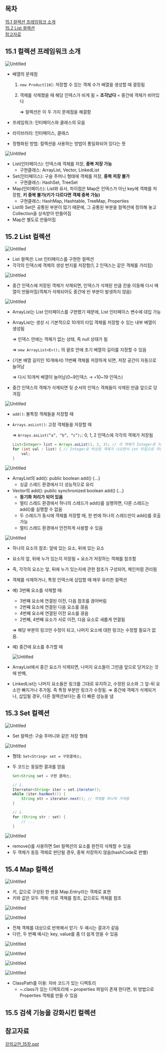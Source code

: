 ## 목차
[15.1 컬렉션 프레임워크 소개](#151-컬렉션-프레임워크-소개)   
[15.2 List 컬렉션](#152-list-컬렉션)   
[참고자료](#참고자료)   

## **15.1 컬렉션 프레임워크 소개**

![Untitled](https://github.com/abarthdew/this-is-java/blob/main/basics/images/15.png)

- 배열의 문제점
    1. `new Product[10]`: 저장할 수 있는 객체 수가 배열을 생성할 때 결정됨
    2. 객체를 삭제했을 때 해당 인덱스가 비게 됨 = **조각났다** = 중간에 객체가 비어있다
        
        ⇒ 컬렉션은 이 두 가지 문제점을 해결함
        
- 프레임워크: 인터페이스와 클래스의 모음
- 라이브러리: 인터페이스, 클래스
- 정형화된 방법: 컬렉션을 사용하는 방법이 통일화되어 있다는 뜻

![Untitled](https://github.com/abarthdew/this-is-java/blob/main/basics/images/15(1).png)

- List(인터페이스): 인덱스에 객체를 저장, **중복 저장 가능**
    - 구현클래스: ArrayList, Vector, LinkedList
- Set(인터페이스): 구슬 주머니 형태에 객체를 저장, **중복 저장 불가**
    - 구현클래스: HashSet, TreeSet
- Map(인터페이스): List와 유사, 차이점은 Map은 인덱스가 아닌 key에 객체를 저장함, **키 중복 불가(키가 다르다면 객체 중복 가능)**
    - 구현클래스: HashMap, Hashtable, TreeMap, Properties
- List와 Set은 공통된 부분이 많기 때문에, 그 공통된 부분을 컬렉션에 정의해 놓고 Collection을 상속받아 만들어짐
- Map은 별도로 만들어짐

## **15.2 List 컬렉션**

![Untitled](https://github.com/abarthdew/this-is-java/blob/main/basics/images/15(2).png)

- List 컬렉션: List 인터페이스를 구현한 컬렉션
- 각각의 인덱스에 객체의 생성 번지를 저장함(1, 2 인덱스는 같은 객체를 가리킴)

![Untitled](https://github.com/abarthdew/this-is-java/blob/main/basics/images/15(3).png)

- 중간 인덱스에 저장된 객체가 삭제되면, 인덱스가 삭제된 만큼 칸을 이동해 다시 배열이 만들어짐(객체가 삭제되어도 중간에 빈 부분이 발생하지 않음)

![Untitled](https://github.com/abarthdew/this-is-java/blob/main/basics/images/15(4).png)

- ArrayList는 List 인터페이스를 구현했기 때문에, List 인터페이스 변수에 대입 가능
- ArrayList는 생성 시 기본적으로 10개의 <E>타입 객체를 저장할 수 있는 내부 배열이 생성됨
    
    ⇒ 인덱스 안에는 객체가 없는 상태, 즉 null 상태가 됨
    
    ⇒ `new ArrayList<E>();` 의 괄호 안에 초기 배열의 길이를 지정할 수 있음
    
- (기본 배열 길이인 10개에서) 11번째 객체를 저장하게 되면, 저장 공간이 자동으로 늘어남
    
    ⇒ 다시 10개씩 배열이 늘어남(0~9인덱스 → `+`10~19 인덱스)
    
- 중간 인덱스의 객체가 삭제되면 뒷 순서의 인덱스 객체들이 삭제된 만큼 앞으로 당겨짐

![Untitled](https://github.com/abarthdew/this-is-java/blob/main/basics/images/15(5).png)

- `add()`: 불특정 객체들을 저장할 때
- `Arrays.asList()`: 고정 객체들을 저장할 때
    
    ⇒ `Arrays.asList(”a”, “b”, “c”);`: 0, 1, 2 인덱스에 각각의 객체가 저장됨
    
    ```java
    List<Integer> list = Arrays.asList(1, 2, 3); // 각 객체가 Integer로 자동 박싱됨
    for (int val : list) { // Integer로 박싱된 객체가 나오면서 int 타입으로 자동 언박싱됨
    	val;
    }
    ```
    

![Untitled](https://github.com/abarthdew/this-is-java/blob/main/basics/images/15(6).png)

- ArrayList의 add(): public boolean add() {…}
    - 싱글 스레드 환경에서 더 성능적으로 유리
- Vector의 add(): public synchronized boolean add() {…}
    - **동기화 처리가 되어 있음**
    - 멀티 스레드 환경에서 하나의 스레드가 add()를 실행하면, 다른 스레드는 add()를 실행할 수 없음
    - 두 스레드가 동시에 객체를 저장할 때, 한 번에 하나의 스레드만이 add()를 호출 가능
    - 멀티 스레드 환경에서 안전하게 사용할 수 있음

![Untitled](https://github.com/abarthdew/this-is-java/blob/main/basics/images/15(7).png)

- 하나의 요소의 참조: 앞에 있는 요소, 뒤에 있는 요소
- 요소의 앞, 뒤에 누가 있는지 저장됨 + 요소가 저장하는 객체를 참조함
- 즉, 각각의 요소는 앞, 뒤에 누가 있는지에 관한 참조가 구성되어, 체인처럼 관리됨
- 객체를 삭제하거나, 특정 인덱스에 삽입할 때 매우 유리한 컬렉션
- 예) 3번째 요소를 삭제할 때:
    - 3번째 요소에 연결된 이전, 다음 참조를 끊어버림
    - 2번째 요소에 연결된 다음 요소를 끊음
    - 4번째 요소에 연결된 이전 요소를 끊음
    - 2번째, 4번째 요소가 서로 이전, 다음 요소로 새롭게 연결됨
    
    ⇒ 해당 부분의 링크만 수정이 되고, 나머지 요소에 대한 링크는 수정할 필요가 없음.
    
- 예) 중간에 요소를 추가할 때
    
    ![Untitled](https://github.com/abarthdew/this-is-java/blob/main/basics/images/15(8).png)
    
- ArrayList에서 중간 요소가 삭제되면, 나머지 요소들이 그만큼 앞으로 당겨오는 것에 반해,
- LinkedList는 나머지 요소들은 링크를 그대로 유지하고, 수정된 요소와 그 앞-뒤 요소만 빠지거나 추가됨. 즉 특정 부분만 링크가 수정됨.
    ⇒ 중간에 객체가 삭제되거나, 삽입될 경우, 다른 컬렉션보다는 좀 더 빠른 성능을 냄
    

## **15.3 Set 컬렉션**

![Untitled](https://github.com/abarthdew/this-is-java/blob/main/basics/images/15(9).png)

- Set 컬렉션: 구슬 주머니와 같은 저장 형태

![Untitled](https://github.com/abarthdew/this-is-java/blob/main/basics/images/15(10).png)

- 형태: `Set<String> set = 구현클래스;`
- 두 코드는 동일한 결과를 얻음
    
    ```java
    Set<String set = 구현 클래스;
    
    // 1.
    Iterrator<String> iter = set.iterator();
    while (iter.hasNext()) {
    	String str = iterator.next(); // 객체를 하나씩 가져옴
    }
    
    // 2.
    for (String str : set) {
    	// ...
    }
    ```

![Untitled](https://github.com/abarthdew/this-is-java/blob/main/basics/images/15(11).png)

- remove()를 사용하면 Set 컬랙션의 요소를 완전히 삭제할 수 있음
- 두 객체가 동등 객체로 판단될 경우, 중복 저장하지 않음(hashCode로 판별)

## **15.4 Map 컬렉션**

![Untitled](https://github.com/abarthdew/this-is-java/blob/main/basics/images/15(12).png)

- 키, 값으로 구성된 한 쌍을 Map.Entry라는 객체로 표현
- 키와 값은 모두 객체: 키로 객체를 참조, 값으로도 객체를 참조

![Untitled](https://github.com/abarthdew/this-is-java/blob/main/basics/images/15(13).png)

![Untitled](https://github.com/abarthdew/this-is-java/blob/main/basics/images/15(14).png)

- 전체 객체를 대상으로 반복해서 얻기: 두 예시는 결과가 같음
- 다만, 두 번째 예시는 key, value를 좀 더 쉽게 얻을 수 있음

![Untitled](https://github.com/abarthdew/this-is-java/blob/main/basics/images/15(15).png)

![Untitled](https://github.com/abarthdew/this-is-java/blob/main/basics/images/15(16).png)

![Untitled](https://github.com/abarthdew/this-is-java/blob/main/basics/images/15(17).png)

![Untitled](https://github.com/abarthdew/this-is-java/blob/main/basics/images/15(18).png)

- ClassPath를 이용: 자바 코드가 있는 디렉토리
    - ~.class가 있는 디렉토리에 ~.properties 파일이 존재 한다면, 위 방법으로 Properties 객체를 만들 수 있음

## **15.5 검색 기능을 강화시킨 컬렉션**

## 참고자료

[강의교안_15장.ppt](https://github.com/abarthdew/this-is-Java/blob/main/basics/files/%EA%B0%95%EC%9D%98%EA%B5%90%EC%95%88_15%EC%9E%A5.ppt)